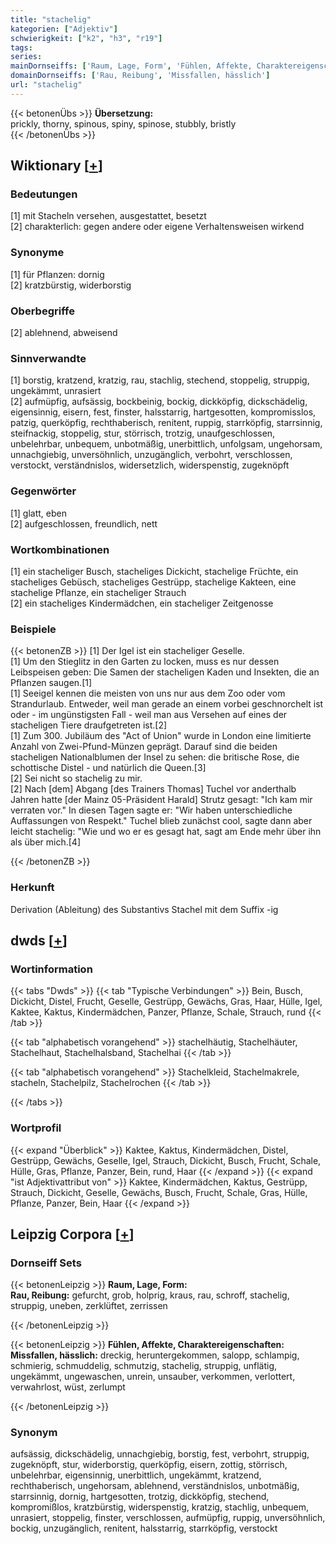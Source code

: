 ```yaml
---
title: "stachelig"
kategorien: ["Adjektiv"]
schwierigkeit: ["k2", "h3", "r19"]
tags:
series:
mainDornseiffs: ['Raum, Lage, Form', 'Fühlen, Affekte, Charaktereigenschaften']
domainDornseiffs: ['Rau, Reibung', 'Missfallen, hässlich']
url: "stachelig"
---
```


{{< betonenÜbs >}}
**Übersetzung:**  
prickly, thorny, spinous, spiny, spinose, stubbly, bristly  
{{< /betonenÜbs >}}

## Wiktionary [[+](https://de.wiktionary.org/wiki/stachelig)]

### Bedeutungen
[1] mit Stacheln versehen, ausgestattet, besetzt  
[2] charakterlich: gegen andere oder eigene Verhaltensweisen wirkend  

### Synonyme
[1] für Pflanzen: dornig  
[2] kratzbürstig, widerborstig  

### Oberbegriffe
[2] ablehnend, abweisend  

### Sinnverwandte
[1] borstig, kratzend, kratzig, rau, stachlig, stechend, stoppelig, struppig, ungekämmt, unrasiert  
[2] aufmüpfig, aufsässig, bockbeinig, bockig, dickköpfig, dickschädelig, eigensinnig, eisern, fest, finster, halsstarrig, hartgesotten, kompromisslos, patzig, querköpfig, rechthaberisch, renitent, ruppig, starrköpfig, starrsinnig, steifnackig, stoppelig, stur, störrisch, trotzig, unaufgeschlossen, unbelehrbar, unbequem, unbotmäßig, unerbittlich, unfolgsam, ungehorsam, unnachgiebig, unversöhnlich, unzugänglich, verbohrt, verschlossen, verstockt, verständnislos, widersetzlich, widerspenstig, zugeknöpft  

### Gegenwörter
[1] glatt, eben  
[2] aufgeschlossen, freundlich, nett  

### Wortkombinationen
[1] ein stacheliger Busch, stacheliges Dickicht, stachelige Früchte, ein stacheliges Gebüsch, stacheliges Gestrüpp, stachelige  Kakteen, eine stachelige Pflanze, ein stacheliger Strauch  
[2] ein stacheliges Kindermädchen, ein stacheliger Zeitgenosse  

### Beispiele
{{< betonenZB >}}
[1] Der Igel ist ein stacheliger Geselle.  
[1] Um den Stieglitz in den Garten zu locken, muss es nur dessen Leibspeisen geben: Die Samen der stacheligen Kaden und Insekten, die an Pflanzen saugen.[1]  
[1] Seeigel kennen die meisten von uns nur aus dem Zoo oder vom Strandurlaub. Entweder, weil man gerade an einem vorbei geschnorchelt ist oder - im ungünstigsten Fall - weil man aus Versehen auf eines der stacheligen Tiere draufgetreten ist.[2]  
[1] Zum 300. Jubiläum des "Act of Union" wurde in London eine limitierte Anzahl von Zwei-Pfund-Münzen geprägt. Darauf sind die beiden stacheligen Nationalblumen der Insel zu sehen: die britische Rose, die schottische Distel - und natürlich die Queen.[3]  
[2] Sei nicht so stachelig zu mir.  
[2] Nach [dem] Abgang [des Trainers Thomas] Tuchel vor anderthalb Jahren hatte [der Mainz 05-Präsident Harald] Strutz gesagt: "Ich kam mir verraten vor." In diesen Tagen sagte er: "Wir haben unterschiedliche Auffassungen von Respekt." Tuchel blieb zunächst cool, sagte dann aber leicht stachelig: "Wie und wo er es gesagt hat, sagt am Ende mehr über ihn als über mich.[4]  

{{< /betonenZB >}}
### Herkunft
Derivation (Ableitung) des Substantivs Stachel mit dem Suffix -ig  



## dwds [[+](https://www.dwds.de/wb/stachelig)]

### Wortinformation
{{< tabs "Dwds" >}}
{{< tab "Typische Verbindungen" >}}
Bein, Busch, Dickicht, Distel, Frucht, Geselle, Gestrüpp, Gewächs, Gras, Haar, Hülle, Igel, Kaktee, Kaktus, Kindermädchen, Panzer, Pflanze, Schale, Strauch, rund
{{< /tab >}}

{{< tab "alphabetisch vorangehend" >}}
stachelhäutig, Stachelhäuter, Stachelhaut, Stachelhalsband, Stachelhai
{{< /tab >}}

{{< tab "alphabetisch vorangehend" >}}
Stachelkleid, Stachelmakrele, stacheln, Stachelpilz, Stachelrochen
{{< /tab >}}

{{< /tabs >}}

### Wortprofil
{{< expand "Überblick" >}} Kaktee, Kaktus, Kindermädchen, Distel, Gestrüpp, Gewächs, Geselle, Igel, Strauch, Dickicht, Busch, Frucht, Schale, Hülle, Gras, Pflanze, Panzer, Bein, rund, Haar {{< /expand >}}
{{< expand "ist Adjektivattribut von" >}} Kaktee, Kindermädchen, Kaktus, Gestrüpp, Strauch, Dickicht, Geselle, Gewächs, Busch, Frucht, Schale, Gras, Hülle, Pflanze, Panzer, Bein, Haar {{< /expand >}}

## Leipzig Corpora [[+](https://corpora.uni-leipzig.de/en/res?word=stachelig&corpusId=deu_newscrawl-public_2018)]

### Dornseiff Sets
{{< betonenLeipzig >}}
**Raum, Lage, Form:**  
**Rau, Reibung:** gefurcht, grob, holprig, kraus, rau, schroff, stachelig, struppig, uneben, zerklüftet, zerrissen  

{{< /betonenLeipzig >}}


{{< betonenLeipzig >}}
**Fühlen, Affekte, Charaktereigenschaften:**  
**Missfallen, hässlich:** dreckig, heruntergekommen, salopp, schlampig, schmierig, schmuddelig, schmutzig, stachelig, struppig, unflätig, ungekämmt, ungewaschen, unrein, unsauber, verkommen, verlottert, verwahrlost, wüst, zerlumpt  

{{< /betonenLeipzig >}}

### Synonym
aufsässig, dickschädelig, unnachgiebig, borstig, fest, verbohrt, struppig, zugeknöpft, stur, widerborstig, querköpfig, eisern, zottig, störrisch, unbelehrbar, eigensinnig, unerbittlich, ungekämmt, kratzend, rechthaberisch, ungehorsam, ablehnend, verständnislos, unbotmäßig, starrsinnig, dornig, hartgesotten, trotzig, dickköpfig, stechend, kompromißlos, kratzbürstig, widerspenstig, kratzig, stachlig, unbequem, unrasiert, stoppelig, finster, verschlossen, aufmüpfig, ruppig, unversöhnlich, bockig, unzugänglich, renitent, halsstarrig, starrköpfig, verstockt

